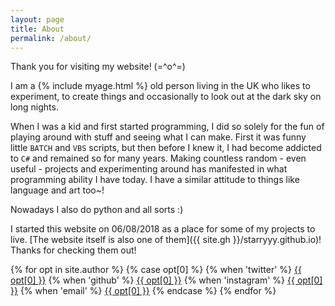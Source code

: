 ```yaml
---
layout: page
title: About
permalink: /about/
---
```


Thank you for visiting my website! (=^o^=)

I am a {% include myage.html %} old person living in the UK who likes to experiment, to create things and occasionally to look out at the dark sky on long nights.

When I was a kid and first started programming, I did so solely for the fun of playing around with stuff and seeing what I can make. First it was funny little `BATCH` and `VBS` scripts, but then before I knew it, I had become addicted to `C#` and remained so for many years. Making countless random - even useful - projects and experimenting around has manifested in what programming ability I have today. I have a similar attitude to things like language and art too&#126;!

Nowadays I also do python and all sorts :)

I started this website on 06/08/2018 as a place for some of my projects to live. [The website itself is also one of them]({{ site.gh }}/starryyy.github.io)! Thanks for checking them out!

<div class="nav">
	{% for opt in site.author %}
	{% case opt[0] %}
		{% when 'twitter' %}
		<a class="opt" href="https://twitter.com/{{ opt[1] }}">{{ opt[0] }}</a>
		{% when 'github' %}
		<a class="opt" href="https://github.com/{{ opt[1] }}">{{ opt[0] }}</a>
		{% when 'instagram' %}
		<a class="opt" href="https://instagram.com/{{ opt[1] }}">{{ opt[0] }}</a>
		{% when 'email' %}
		<a class="opt" href="mailto:{{ opt[1] }}">{{ opt[0] }}</a>
	{% endcase %}
	{% endfor %}
</div>
